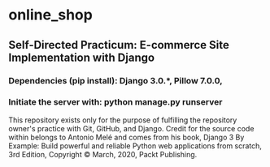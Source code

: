 # online_shop
## Self-Directed Practicum: E-commerce Site Implementation with Django

### Dependencies (pip install): Django 3.0.\*, Pillow 7.0.0, 

### Initiate the server with: python manage.py runserver

This repository exists only for the purpose of fulfilling the repository owner's practice with Git, GitHub, and Django.  Credit for the source code within belongs to Antonio Melé and comes from his book, Django 3 By Example: Build powerful and reliable Python web applications from scratch, 3rd Edition, Copyright &#169; March, 2020, Packt Publishing.
